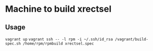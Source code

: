 Machine to build xrectsel
========


Usage
-------
`vagrant up`
`vagrant ssh -- -l rpm -i ~/.ssh/id_rsa /vagrant/build-spec.sh /home/rpm/rpmbuild xrectsel.spec`
